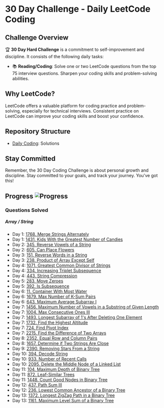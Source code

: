 # 30 Day Challenge - Daily LeetCode Coding

## Challenge Overview
:trophy: **30 Day Hard Challenge** is a commitment to self-improvement and discipline. It consists of the following daily tasks:

- :books: **Reading/Coding**: Solve one or two LeetCode questions from the top 75 interview questions. Sharpen your coding skills and problem-solving abilities.


## Why LeetCode?
LeetCode offers a valuable platform for coding practice and problem-solving, especially for technical interviews. Consistent practice on LeetCode can improve your coding skills and boost your confidence.

## Repository Structure
- [Daily Coding](../leetcode_75): Solutions

## Stay Committed
Remember, the 30 Day Coding Challenge is about personal growth and discipline. Stay committed to your goals, and track your journey. You've got this!

## Progress  ![Progress](https://img.shields.io/badge/17%2F75-28a745)

### Questions Solved
##### Array / String
- Day 1: [1768. Merge Strings Alternately](https://leetcode.com/problems/merge-strings-alternately/)
- Day 1: [1431. Kids With the Greatest Number of Candies](https://leetcode.com/problems/kids-with-the-greatest-number-of-candies/)
- Day 2: [345. Reverse Vowels of a String](https://leetcode.com/problems/reverse-vowels-of-a-string/)
- Day 2: [605. Can Place Flowers](https://leetcode.com/problems/can-place-flowers/)
- Day 3: [151. Reverse Words in a String](https://leetcode.com/problems/reverse-words-in-a-string/)
- Day 3: [238. Product of Array Except Self](https://leetcode.com/problems/product-of-array-except-self/)
- Day 4: [1071. Greatest Common Divisor of Strings](https://leetcode.com/problems/greatest-common-divisor-of-strings/)
- Day 4: [334. Increasing Triplet Subsequence](https://leetcode.com/problems/increasing-triplet-subsequence/)
- Day 4: [443. String Compression](https://leetcode.com/problems/string-compression/)
- Day 5: [283. Move Zeroes](https://leetcode.com/problems/move-zeroes/)
- Day 5: [392. Is Subsequence](https://leetcode.com/problems/is-subsequence/)
- Day 6: [11. Container With Most Water](https://leetcode.com/problems/container-with-most-water/)
- Day 6: [1679. Max Number of K-Sum Pairs](https://leetcode.com/problems/max-number-of-k-sum-pairs/)
- Day 6: [643. Maximum Average Subarray I](https://leetcode.com/problems/maximum-average-subarray-i/)
- Day 7: [1456. Maximum Number of Vowels in a Substring of Given Length](https://leetcode.com/problems/maximum-number-of-vowels-in-a-substring-of-given-length/)
- Day 7: [1004. Max Consecutive Ones III](https://leetcode.com/problems/max-consecutive-ones-iii/)
- Day 7: [1493. Longest Subarray of 1's After Deleting One Element](https://leetcode.com/problems/longest-subarray-of-1s-after-deleting-one-element/)
- Day 7: [1732. Find the Highest Altitude](https://leetcode.com/problems/find-the-highest-altitude/)
- Day 7: [724. Find Pivot Index](https://leetcode.com/problems/find-pivot-index/)
- Day 7: [2215. Find the Difference of Two Arrays](https://leetcode.com/problems/find-the-difference-of-two-arrays/)
- Day 8: [2352. Equal Row and Column Pairs](https://leetcode.com/problems/equal-row-and-column-pairs/)
- Day 8: [1657. Determine if Two Strings Are Close](https://leetcode.com/problems/determine-if-two-strings-are-close/)
- Day 9: [2390. Removing Stars From a String](https://leetcode.com/problems/removing-stars-from-a-string/)
- Day 10: [394. Decode String](https://leetcode.com/problems/decode-string/)
- Day 10: [933. Number of Recent Calls](https://leetcode.com/problems/number-of-recent-calls/)
- Day 10: [2095. Delete the Middle Node of a Linked List](https://leetcode.com/problems/delete-the-middle-node-of-a-linked-list/)
- Day 11: [104. Maximum Depth of Binary Tree](https://leetcode.com/problems/maximum-depth-of-binary-tree/)
- Day 11: [872. Leaf-Similar Trees](https://leetcode.com/problems/leaf-similar-trees/)
- Day 11: [1448. Count Good Nodes in Binary Tree](https://leetcode.com/problems/count-good-nodes-in-binary-tree/)
- Day 12: [437. Path Sum III](https://leetcode.com/problems/path-sum-iii/)
- Day 12: [236. Lowest Common Ancestor of a Binary Tree](https://leetcode.com/problems/lowest-common-ancestor-of-a-binary-tree/)
- Day 13: [1372. Longest ZigZag Path in a Binary Tree](https://leetcode.com/problems/longest-zigzag-path-in-a-binary-tree/)
- Day 13: [1161. Maximum Level Sum of a Binary Tree](https://leetcode.com/problems/maximum-level-sum-of-a-binary-tree/)